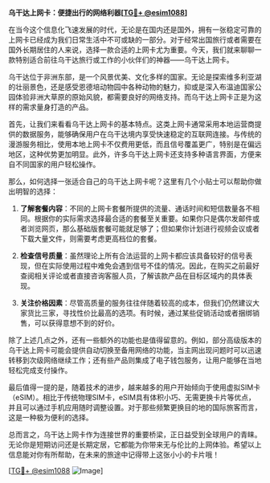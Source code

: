**乌干达上网卡：便捷出行的网络利器[[TG💪+ @esim1088](https://t.me/s/esim1088)]**

在当今这个信息化飞速发展的时代，无论是在国内还是国外，拥有一张稳定可靠的上网卡已经成为我们日常生活中不可或缺的一部分。对于经常出国旅行或者需要在国外长期居住的人来说，选择一款合适的上网卡尤为重要。今天，我们就来聊聊一款特别适合前往乌干达旅行或工作的小伙伴们的神器——乌干达上网卡。

乌干达位于非洲东部，是一个风景优美、文化多样的国家。无论是探索维多利亚湖的壮丽景色，还是感受恩德培动物园中各种动物的魅力，抑或是深入布温迪国家公园体验非洲大草原的原始风貌，都需要良好的网络支持。而乌干达上网卡正是为这样的需求量身打造的产品。

首先，让我们来看看乌干达上网卡的基本特点。这类上网卡通常采用本地运营商提供的数据服务，能够确保用户在乌干达境内享受快速稳定的互联网连接。与传统的漫游服务相比，使用本地上网卡不仅费用更低，而且信号覆盖更广，特别是在偏远地区，这种优势更加明显。此外，许多乌干达上网卡还支持多种语言界面，方便来自不同国家的用户轻松操作。

那么，如何选择一张适合自己的乌干达上网卡呢？这里有几个小贴士可以帮助你做出明智的选择：

1. **了解套餐内容**：不同的上网卡套餐所提供的流量、通话时间和短信数量各不相同。根据你的实际需求选择最合适的套餐至关重要。如果你只是偶尔发邮件或者浏览网页，那么基础版套餐可能就足够了；但如果你计划进行视频会议或者下载大量文件，则需要考虑更高档位的套餐。

2. **检查信号质量**：虽然理论上所有合法运营的上网卡都应该具备较好的信号表现，但在实际使用过程中难免会遇到信号不佳的情况。因此，在购买之前最好查阅相关评论或者直接咨询客服人员，了解该款产品在目标区域内的具体表现。

3. **关注价格因素**：尽管高质量的服务往往伴随着较高的成本，但我们仍然建议大家货比三家，寻找性价比最高的选项。有时候，通过某些促销活动或者捆绑销售，可以获得意想不到的好价。

除了上述几点之外，还有一些额外的功能也是值得留意的。例如，部分高级版本的乌干达上网卡可能会提供自动切换至备用网络的功能，当主网出现问题时可以迅速转移到次级网络继续工作；还有些产品则集成了电子钱包服务，让用户能够在当地轻松完成支付操作。

最后值得一提的是，随着技术的进步，越来越多的用户开始倾向于使用虚拟SIM卡（eSIM）。相比于传统物理SIM卡，eSIM具有体积小巧、无需更换卡片等优点，并且可以通过手机应用随时调整设置。对于那些频繁更换目的地的国际旅客而言，这是一种极为便利的选择。

总而言之，乌干达上网卡作为连接世界的重要桥梁，正日益受到全球用户的青睐。无论你是短期访问还是长期定居，它都能为你带来无与伦比的上网体验。希望以上信息能对你有所帮助，在未来的旅途中记得带上这张小小的卡片哦！

[[TG💪+ @esim1088](https://t.me/s/esim1088) ![Image](https://i.postimg.cc/4NQfJmqS/Snipaste-2025-05-13-00-14-12.png)]
